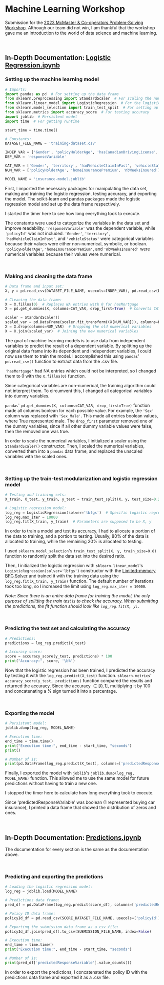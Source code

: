 # Machine Learning Workshop

Submission for the [2023 McMaster & Co-operators Problem-Solving Workshop](https://math.mcmaster.ca/fourth-mcmaster-co-operators-problem-solving-workshop/). Although our team did not win, I am thankful that the workshop gave me an introduction to the world of data science and machine learning.

<br>

## In-Depth Documentation: [Logistic Regression.ipynb](/Machine%20Learning%20Workshop/Logistic%20Regression.ipynb)

### Setting up the machine learning model

```python
# Imports:
import pandas as pd  # For setting up the data frame
from sklearn.preprocessing import StandardScaler  # For scaling the numerical values
from sklearn.linear_model import LogisticRegression  # For the logistic regression model
from sklearn.model_selection import train_test_split  # For setting up the train-test modularization
from sklearn.metrics import accuracy_score  # For testing accuracy
import joblib  # Persistent model
import time  # For getting runtime

start_time = time.time()

# Constants:
DATASET_FILE_NAME = 'training-dataset.csv'

INDEP_VAR = ['Gender', 'policyHolderAge', 'hasCanadianDrivingLicense', 'territory', 'hasAutoInsurance', 'hadVehicleClaimInPast', 'homeInsurancePremium', 'isOwner', 'rentedVehicle', 'hasMortgage', 'nbWeeksInsured', 'vehicleStatus']
DEP_VAR = 'responseVariable'

CAT_VAR = ['Gender', 'territory', 'hadVehicleClaimInPast', 'vehicleStatus']
NUM_VAR = ['policyHolderAge', 'homeInsurancePremium', 'nbWeeksInsured']

MODEL_NAME = 'insurance-model.joblib'
```

First, I imported the necessary packages for manipulating the data set, making and training the logistic regression, testing accuracy, and exporting the model. The scikit-learn and pandas packages made the logistic regression model and set up the data frame respectively.

I started the timer here to see how long everything took to execute.

The constants were used to categorize the variables in the data set and improve readability. `'responseVariable'` was the dependent variable, while `'policyId'` was not included. `'Gender'`, `'territory'`, `'hadVehicleClaimInPast'`, and `'vehicleStatus'` were categorical variables because their values were either non-numerical, symbolic, or boolean. `'policyHolderAge'`, `'homeInsurancePremium'`, and `'nbWeeksInsured'` were numerical variables because their values were numerical.

<br>

### Making and cleaning the data frame

```python
# Data frame and input set:
X, y = pd.read_csv(DATASET_FILE_NAME, usecols=INDEP_VAR), pd.read_csv(DATASET_FILE_NAME)[DEP_VAR]

# Cleaning the data frame:
X = X.fillna(0)  # Replaces NA entries with 0 for hasMortgage
X = pd.get_dummies(X, columns=CAT_VAR, drop_first=True)  # Converts CAT_VAR into boolean variables

scaler = StandardScaler()
scaled_var = pd.DataFrame(scaler.fit_transform((X[NUM_VAR])), columns=NUM_VAR)  # Scaling the numerical variables
X = X.drop(columns=NUM_VAR)  # Dropping the old numerical variables
X = X.join(scaled_var)  # Joining the new numerical variables
```

The goal of machine learning models is to use data from independent variables to predict the result of a dependent variable. By splitting up the original data frame into its dependent and independent variables, I could now use them to train the model. I accomplished this using `pandas`' `pd.read_csv()` function to extract data from the .csv file.

`'hasMortgage'` had NA entries which could not be interpreted, so I changed them to 0 with the `X.fillna(0)` function.

Since categorical variables are non-numerical, the training algorithm could not interpret them. To circumvent this, I changed all categorical variables into dummy variables.

`pandas`' `pd.get_dummies(X, columns=CAT_VAR, drop_first=True)` function made all columns boolean for each possible value. For example, the `'Sex'` column was replaced with `'Sex_Male'`. This made all entries boolean values, where True represented male. The `drop_first` parameter removed one of the dummy variables, since if all other dummy variable values were false, then the removed one was true.

In order to scale the numerical variables, I initialized a scaler using the `StandardScaler()` constructor. Then, I scaled the numerical variables, converted them into a `pandas` data frame, and replaced the unscaled variables with the scaled ones.

<br>

### Setting up the train-test modularization and logistic regression model

```python
# Testing and training sets:
X_train, X_test, y_train, y_test = train_test_split(X, y, test_size=0.2)

# Logistic regression model:
log_reg = LogisticRegression(solver='lbfgs')  # Specific logistic regression algorithm
log_reg.max_iter = 10000
log_reg.fit(X_train, y_train)  # Parameters are supposed to be X, y
```

In order to train a model and test its accuracy, I had to allocate a portion of the data to training, and a portion to testing. Usually, 80% of the data is allocated to training, while the remaining 20% is allocated to testing.

I used `sklearn.model_selection`'s `train_test_split(X, y, train_size=0.8)` function to randomly split the data set into the desired ratio.

Then, I initialized the logistic regression with `sklearn.linear_model`'s `LogisticRegression(solver='lbfgs')` constructor with the [Limited-memory BFG Solver](https://en.wikipedia.org/wiki/Limited-memory_BFGS) and trained it with the training data using the `log_reg.fit(X_train, y_train)` function. The default number of iterations took too long, so I increased the limit using `log_reg.max_iter = 10000`.

*Note: Since there is an entire data frame for training the model, the only purpose of splitting the train test is to check the accuracy. When submitting the predictions, the fit function should look like `log_reg.fit(X, y)`.*

<br>

### Predicting the test set and calculating the accuracy

```python
# Predictions:
predictions = log_reg.predict(X_test)

# Accuracy score:
score = accuracy_score(y_test, predictions) * 100
print("Accuracy:", score, '\b%')
```

Now that the logistic regression has been trained, I predicted the accuracy by testing it with the `log_reg.predict(X_test)` function. `sklearn.metrics`' `accuracy_score(y_test, predictions)` function compared the results and returned the accuracy. Since the accuracy $\in [0, 1]$, multiplying it by 100 and concatenating a % sign turned it into a percentage.

<br>

### Exporting the model

```python
# Persistent model:
joblib.dump(log_reg, MODEL_NAME)

# Execution time:
end_time = time.time()
print("Execution time:", end_time - start_time, "seconds")
print()

# Number of 1s:
print(pd.DataFrame(log_reg.predict(X_test), columns=['predictedResponseVariable'])['predictedResponseVariable'].value_counts())
```

Finally, I exported the model with `joblib`'s `joblib.dump(log_reg, MODEL_NAME)` function. This allowed me to use the same model for future predictions without having to train a new one.

I stopped the timer here to calculate how long everything took to execute.

Since 'predictedResponseVariable' was boolean (1 represented buying car insurance), I printed a data frame that showed the distribution of zeros and ones.

<br>

## In-Depth Documentation: [Predictions.ipynb](/Machine%20Learning%20Workshop/Predictions.ipynb)

The documentation for every section is the same as the documentation above.

<br>

### Predicting and exporting the predictions

```python
# Loading the logistic regression model:
log_reg = joblib.load(MODEL_NAME)

# Predictions data frame:
pred_df = pd.DataFrame(log_reg.predict(score_df), columns=['predictedResponseVariable'])

# Policy ID data frame:
policyId_df = pd.read_csv(SCORE_DATASET_FILE_NAME, usecols=['policyId'])

# Exporting the submission data frame as a csv file:
policyId_df.join(pred_df).to_csv(SUBMISSION_FILE_NAME, index=False)

# Execution time:
end_time = time.time()
print("Execution time:", end_time - start_time, "seconds")

# Number of 1s:
print(pred_df['predictedResponseVariable'].value_counts())
```
In order to export the predictions, I concatenated the policy ID with the predictions data frame and exported it as a .csv file.
